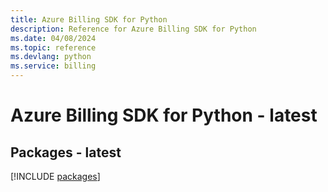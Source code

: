 ```yaml
---
title: Azure Billing SDK for Python
description: Reference for Azure Billing SDK for Python
ms.date: 04/08/2024
ms.topic: reference
ms.devlang: python
ms.service: billing
---
```

# Azure Billing SDK for Python - latest
## Packages - latest
[!INCLUDE [packages](billing-index.md)]